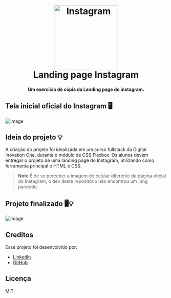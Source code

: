 
<h1 align="center">
  <br>
  <img src="https://upload.wikimedia.org/wikipedia/commons/thumb/a/a5/Instagram_icon.png/640px-Instagram_icon.png" alt="Instagram" width="200">
  <br>
  Landing page Instagram
  <br>
</h1>

<h4 align="center">Um exercício de cópia da Landing page do instagram.</h4>


## Tela inicial oficial do Instagram 🖥️
![image](https://user-images.githubusercontent.com/90341044/189515126-1e30e8de-19a8-498b-bc6a-4bd981994730.png)


## Ideia do projeto 💡
A criação do projeto foi idealizada em um curso fullstack da Digital Inovation One, durante o módulo de CSS Flexbox.
Os alunos devem entregar o projeto de uma landing page do Instagram, utilizando como ferramenta principal o HTML e CSS.

> **Note**
> É de se perceber a imagem do celular diferente da página oficial do Instagram, o dev deste repositório não encontrou um .png parecido. 


## Projeto finalizado 🖥️💡
![image](https://user-images.githubusercontent.com/90341044/189515382-54bb246c-e4da-4799-98fe-7bad52cf71c3.png)


## Creditos

Esse projeto foi desenvolvido por:

- [LinkedIn](https://www.linkedin.com/in/pedro-hernandes-de-oliveira-6819b0212/)
- [GitHub](https://github.com/PedroHerna)

## Licença

MIT


